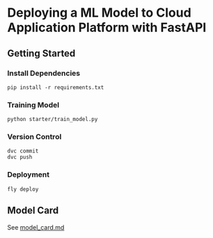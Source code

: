 # Deploying a ML Model to Cloud Application Platform with FastAPI

## Getting Started
### Install Dependencies
```
pip install -r requirements.txt
```

### Training Model
```
python starter/train_model.py
```

### Version Control
```
dvc commit
dvc push
```

### Deployment
```
fly deploy
```

## Model Card
See [model_card.md](/model_card.md)

